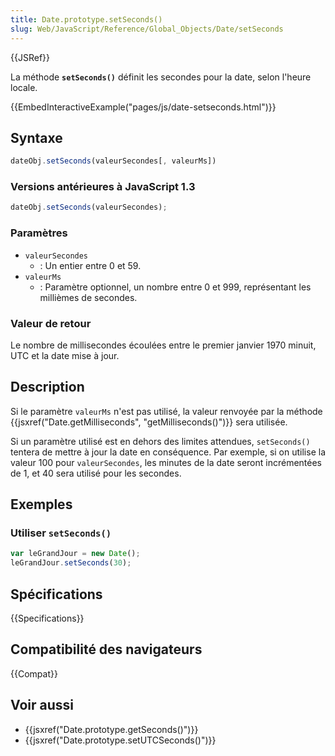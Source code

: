 ```yaml
---
title: Date.prototype.setSeconds()
slug: Web/JavaScript/Reference/Global_Objects/Date/setSeconds
---
```


{{JSRef}}

La méthode **`setSeconds()`** définit les secondes pour la date, selon l'heure locale.

{{EmbedInteractiveExample("pages/js/date-setseconds.html")}}

## Syntaxe

```js
dateObj.setSeconds(valeurSecondes[, valeurMs])
```

### Versions antérieures à JavaScript 1.3

```js
dateObj.setSeconds(valeurSecondes);
```

### Paramètres

- `valeurSecondes`
  - : Un entier entre 0 et 59.
- `valeurMs`
  - : Paramètre optionnel, un nombre entre 0 et 999, représentant les millièmes de secondes.

### Valeur de retour

Le nombre de millisecondes écoulées entre le premier janvier 1970 minuit, UTC et la date mise à jour.

## Description

Si le paramètre `valeurMs` n'est pas utilisé, la valeur renvoyée par la méthode {{jsxref("Date.getMilliseconds", "getMilliseconds()")}} sera utilisée.

Si un paramètre utilisé est en dehors des limites attendues, `setSeconds()` tentera de mettre à jour la date en conséquence. Par exemple, si on utilise la valeur 100 pour `valeurSecondes`, les minutes de la date seront incrémentées de 1, et 40 sera utilisé pour les secondes.

## Exemples

### Utiliser `setSeconds()`

```js
var leGrandJour = new Date();
leGrandJour.setSeconds(30);
```

## Spécifications

{{Specifications}}

## Compatibilité des navigateurs

{{Compat}}

## Voir aussi

- {{jsxref("Date.prototype.getSeconds()")}}
- {{jsxref("Date.prototype.setUTCSeconds()")}}
